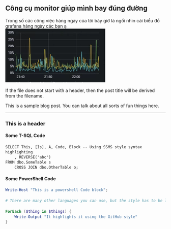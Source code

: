 ## Công cụ monitor giúp mình bay đúng đường

Trong số các công việc hàng ngày của tôi bây giờ là ngồi nhìn cái biểu đồ grafana hàng ngày các bạn ạ
![Grafana](https://github.com/chungnn/chungnn.github.io/blob/cd1625b2b0c7c79b05bc209af532db4f8b2c3683/images/grafana.png)

If the file does not start with a header, then the post title will be derived from the filename.

This is a sample blog post. You can talk about all sorts of fun things here.

---

### This is a header

#### Some T-SQL Code

```tsql
SELECT This, [Is], A, Code, Block -- Using SSMS style syntax highlighting
    , REVERSE('abc')
FROM dbo.SomeTable s
    CROSS JOIN dbo.OtherTable o;
```

#### Some PowerShell Code

```powershell
Write-Host "This is a powershell Code block";

# There are many other languages you can use, but the style has to be loaded first

ForEach ($thing in $things) {
    Write-Output "It highlights it using the GitHub style"
}
```
